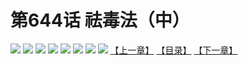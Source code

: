 # 第644话 祛毒法（中）
![](https://mhpic.xiaomingtaiji.net/comic/D/斗破苍穹拆分版/644话/1.jpg-zymk.middle.webp)
![](https://mhpic.xiaomingtaiji.net/comic/D/斗破苍穹拆分版/644话/2.jpg-zymk.middle.webp)
![](https://mhpic.xiaomingtaiji.net/comic/D/斗破苍穹拆分版/644话/3.jpg-zymk.middle.webp)
![](https://mhpic.xiaomingtaiji.net/comic/D/斗破苍穹拆分版/644话/4.jpg-zymk.middle.webp)
![](https://mhpic.xiaomingtaiji.net/comic/D/斗破苍穹拆分版/644话/5.jpg-zymk.middle.webp)
![](https://mhpic.xiaomingtaiji.net/comic/D/斗破苍穹拆分版/644话/6.jpg-zymk.middle.webp)
![](https://mhpic.xiaomingtaiji.net/comic/D/斗破苍穹拆分版/644话/7.jpg-zymk.middle.webp)
![](https://mhpic.xiaomingtaiji.net/comic/D/斗破苍穹拆分版/644话/8.jpg-zymk.middle.webp)
[【上一章】](./643.md)
[【目录】](./README.md)
[【下一章】](./645.md)
